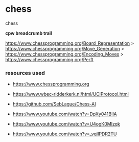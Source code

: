 # chess

chess

**cpw breadcrumb trail**

https://www.chessprogramming.org/Board_Representation > https://www.chessprogramming.org/Move_Generation > https://www.chessprogramming.org/Encoding_Moves > https://www.chessprogramming.org/Perft
 
### resources used

- https://www.chessprogramming.org

- https://www.wbec-ridderkerk.nl/html/UCIProtocol.html

- https://github.com/SebLague/Chess-AI

- https://www.youtube.com/watch?v=DpXy041BIlA

- https://www.youtube.com/watch?v=U4ogK0MIzqk

- https://www.youtube.com/watch?v=_vqlIPDR2TU